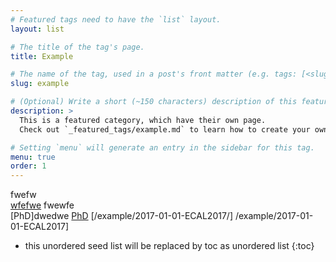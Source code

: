 ```yaml
---
# Featured tags need to have the `list` layout.
layout: list

# The title of the tag's page.
title: Example

# The name of the tag, used in a post's front matter (e.g. tags: [<slug>]).
slug: example

# (Optional) Write a short (~150 characters) description of this featured tag.
description: >
  This is a featured category, which have their own page.
  Check out `_featured_tags/example.md` to learn how to create your own.

# Setting `menu` will generate an entry in the sidebar for this tag.
menu: true
order: 1
---
```


fwefw  
[wfefwe](/example/2017-01-01-ECAL2017/)
fwewfe  
[PhD]dwedwe
[PhD](PhD)
[/example/2017-01-01-ECAL2017/]
/example/2017-01-01-ECAL2017]  


* this unordered seed list will be replaced by toc as unordered list
{:toc}  

